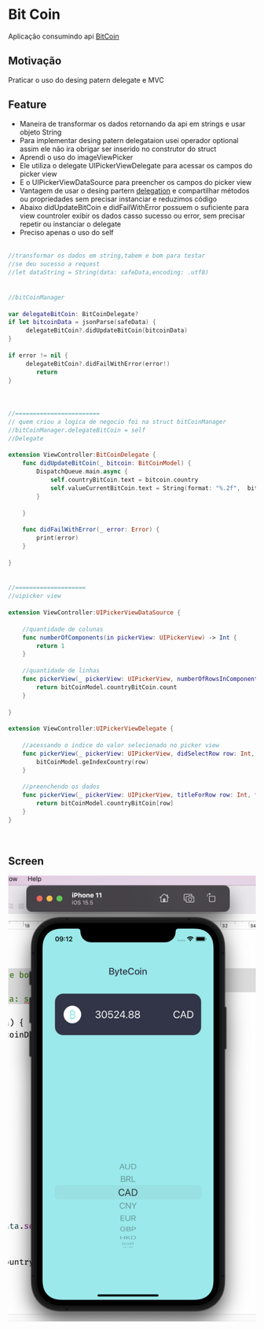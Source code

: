 # Bit Coin
Aplicação consumindo api [BitCoin](https://www.coinapi.io/)


## Motivação
Praticar o uso do desing patern delegate e MVC

## Feature
- Maneira de transformar os dados retornando da api em strings e usar objeto String
- Para implementar desing patern delegataion usei operador optional assim ele não ira obrigar  ser inserido no construtor do struct
- Aprendi o uso do imageViewPicker
- Ele utiliza o delegate UIPickerViewDelegate para acessar os campos do picker view
- E o  UIPickerViewDataSource para preencher os campos do picker view
- Vantagem de usar o desing partern [delegation](https://en.wikipedia.org/wiki/Delegation_pattern) e compartilhar métodos ou propriedades sem precisar instanciar e reduzimos código
- Abaixo didUpdateBitCoin e didFailWithError possuem o suficiente para view countroler exibir os dados casso sucesso ou error, sem precisar repetir ou instanciar o delegate
- Preciso apenas o uso do self

```swift

//transformar os dados em string,tabem e bom para testar
//se deu sucesso a request
//let dataString = String(data: safeData,encoding: .utf8)


//bitCoinManager

var delegateBitCoin: BitCoinDelegate?
if let bitcoinData = jsonParse(safeData) {
	 delegateBitCoin?.didUpdateBitCoin(bitcoinData)
}

if error != nil {
	 delegateBitCoin?.didFailWithError(error!)
		return
}



//======================== 
// quem criou a logica de negocio foi na struct bitCoinManager
//bitCoinManager.delegateBitCoin = self
//Delegate

extension ViewController:BitCoinDelegate {
	func didUpdateBitCoin(_ bitcoin: BitCoinModel) {
		DispatchQueue.main.async {
			self.countryBitCoin.text = bitcoin.country
			self.valueCurrentBitCoin.text = String(format: "%.2f",  bitcoin.rate)
		}
		
	}
	
	func didFailWithError(_ error: Error) {
		print(error)
	}
	
}


//====================
//uipicker view

extension ViewController:UIPickerViewDataSource {
	
	//quantidade de colunas
	func numberOfComponents(in pickerView: UIPickerView) -> Int {
		return 1
	}
	
	//quantidade de linhas
	func pickerView(_ pickerView: UIPickerView, numberOfRowsInComponent component: Int) -> Int {
		return bitCoinModel.countryBitCoin.count
	}
	
}

extension ViewController:UIPickerViewDelegate {
	
	//acessando o indice do valor selecionado no picker view
	func pickerView(_ pickerView: UIPickerView, didSelectRow row: Int, inComponent component: Int) {
		bitCoinModel.geIndexCountry(row)
	}
	
	//preenchendo os dados
	func pickerView(_ pickerView: UIPickerView, titleForRow row: Int, forComponent component: Int) -> String? {
		return bitCoinModel.countryBitCoin[row]
	}
}




```


##
## Screen
![screen](https://github.com/kenjimaeda54/bitCoin-swift-IOS/blob/master/Screen%20Shot%202022-07-22%20at%2009.12.59.png)

